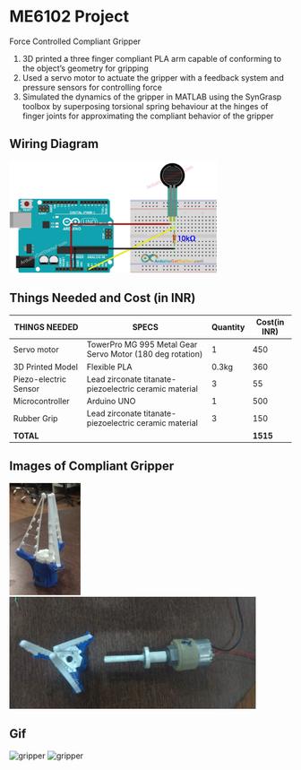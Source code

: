 # ME6102 Project
Force Controlled Compliant Gripper

1. 3D printed a three finger compliant PLA arm capable of conforming to the object’s geometry for gripping
2. Used a servo motor to actuate the gripper with a feedback system and pressure sensors for controlling force
3. Simulated the dynamics of the gripper in MATLAB using the SynGrasp toolbox by superposing torsional spring behaviour at the hinges of finger joints for approximating the compliant behavior of the gripper
## Wiring Diagram
<img src="media/arduino-force-sensor-wiring-diagram.jpg" alt="gripper" height="200"/>

## Things Needed and Cost (in INR)
| <b>THINGS NEEDED     </b>    | <b>SPECS  </b>                                                                                                               | <b>Quantity </b>| <b>Cost(in INR) </b>|
| --------------------- | --------------------------------------------------------------------------------------------------------------------- | -------- | -------- |
| Servo motor           | TowerPro MG 995 Metal Gear Servo Motor (180 deg rotation)<br>                                                         | 1        | 450      |
| 3D Printed Model      | Flexible PLA                                                                                                          | 0.3kg    | 360      |
| Piezo-electric Sensor | Lead zirconate titanate-piezoelectric ceramic material | 3        | 55       |
| Microcontroller       | Arduino UNO                                                                                                           | 1        | 500      |
| Rubber Grip           | Lead zirconate titanate-piezoelectric ceramic material                                                                | 3        | 150      |
| <b>TOTAL    </b>       |                                                     | |            <b>1515    </b>|

## Images of Compliant Gripper
<p float="left">
  <img src="media/gripper.jpg" alt="gripper" height="200"/>
  <img src="media/gripper_1.jpg" alt="gripper" height="200"/>
</p>

## Gif
<p float="left">
  <img src="media/Compliant_Gripper.gif" alt="gripper" height="200"/>
  <img src="media/Force_Sensor.gif" alt="gripper" height="200"/>
</p>
